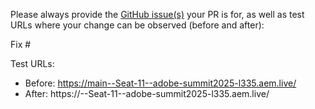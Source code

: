 Please always provide the [GitHub issue(s)](../issues) your PR is for, as well as test URLs where your change can be observed (before and after):

Fix #<gh-issue-id>

Test URLs:
- Before: https://main--Seat-11--adobe-summit2025-l335.aem.live/
- After: https://<branch>--Seat-11--adobe-summit2025-l335.aem.live/
